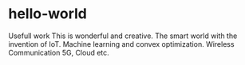 # hello-world
Usefull work
This is wonderful and creative. The smart world with the invention of IoT.
Machine learning and convex optimization.
Wireless Communication
5G, Cloud etc.

